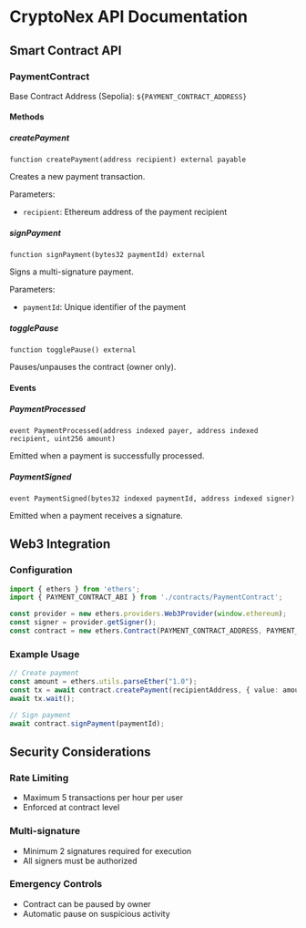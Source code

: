 # CryptoNex API Documentation

## Smart Contract API

### PaymentContract

Base Contract Address (Sepolia): `${PAYMENT_CONTRACT_ADDRESS}`

#### Methods

##### createPayment
```solidity
function createPayment(address recipient) external payable
```
Creates a new payment transaction.

Parameters:
- `recipient`: Ethereum address of the payment recipient

##### signPayment
```solidity
function signPayment(bytes32 paymentId) external
```
Signs a multi-signature payment.

Parameters:
- `paymentId`: Unique identifier of the payment

##### togglePause
```solidity
function togglePause() external
```
Pauses/unpauses the contract (owner only).

#### Events

##### PaymentProcessed
```solidity
event PaymentProcessed(address indexed payer, address indexed recipient, uint256 amount)
```
Emitted when a payment is successfully processed.

##### PaymentSigned
```solidity
event PaymentSigned(bytes32 indexed paymentId, address indexed signer)
```
Emitted when a payment receives a signature.

## Web3 Integration

### Configuration
```typescript
import { ethers } from 'ethers';
import { PAYMENT_CONTRACT_ABI } from './contracts/PaymentContract';

const provider = new ethers.providers.Web3Provider(window.ethereum);
const signer = provider.getSigner();
const contract = new ethers.Contract(PAYMENT_CONTRACT_ADDRESS, PAYMENT_CONTRACT_ABI, signer);
```

### Example Usage
```typescript
// Create payment
const amount = ethers.utils.parseEther("1.0");
const tx = await contract.createPayment(recipientAddress, { value: amount });
await tx.wait();

// Sign payment
await contract.signPayment(paymentId);
```

## Security Considerations

### Rate Limiting
- Maximum 5 transactions per hour per user
- Enforced at contract level

### Multi-signature
- Minimum 2 signatures required for execution
- All signers must be authorized

### Emergency Controls
- Contract can be paused by owner
- Automatic pause on suspicious activity